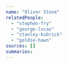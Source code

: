 ```yaml
---
name: "Oliver Stone"
relatedPeople:
  - "stephen-fry"
  - "george-lucas"
  - "stanley-kubrick"
  - "goldie-hawn"
sources: []
summaries:
---
```


